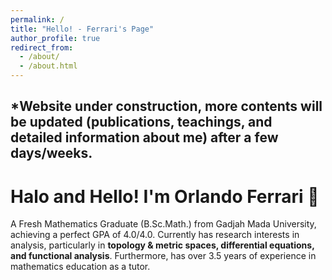 ```yaml
---
permalink: /
title: "Hello! - Ferrari's Page"
author_profile: true
redirect_from: 
  - /about/
  - /about.html
---
```

*Website under construction, more contents will be updated (publications, teachings, and detailed information about me) after a few days/weeks.
---
# Halo and Hello! I'm Orlando Ferrari 👋

A Fresh Mathematics Graduate (B.Sc.Math.) from Gadjah Mada University, achieving a perfect GPA of 4.0/4.0. Currently has research interests in analysis, particularly in **topology & metric spaces, differential equations, and functional analysis**. Furthermore, has over 3.5 years of experience in mathematics education as a tutor.
